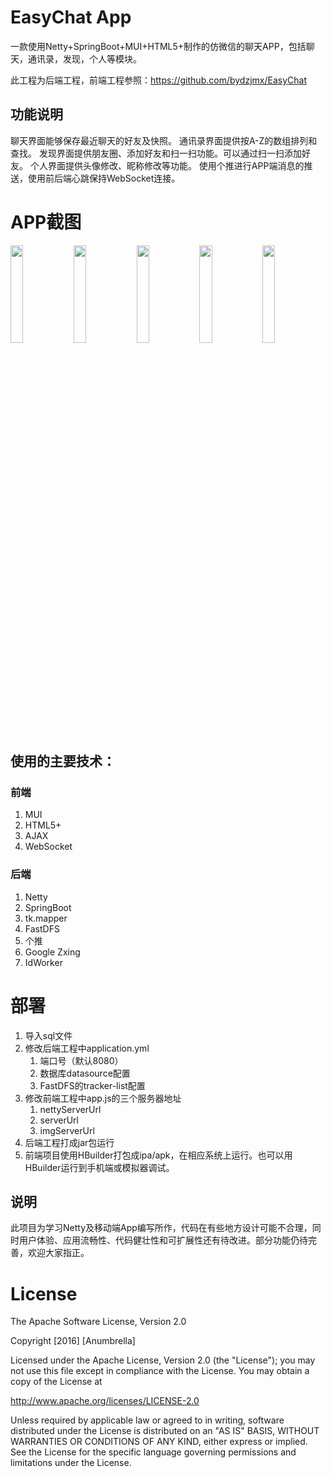 # EasyChat App

一款使用Netty+SpringBoot+MUI+HTML5+制作的仿微信的聊天APP，包括聊天，通讯录，发现，个人等模块。

此工程为后端工程，前端工程参照：https://github.com/bydzjmx/EasyChat

## 功能说明

聊天界面能够保存最近聊天的好友及快照。
通讯录界面提供按A-Z的数组排列和查找。
发现界面提供朋友圈、添加好友和扫一扫功能。可以通过扫一扫添加好友。
个人界面提供头像修改、昵称修改等功能。
使用个推进行APP端消息的推送，使用前后端心跳保持WebSocket连接。

# APP截图
<img src="https://github.com/bydzjmx/EasyChat-Netty/blob/master/images/screenshots/login.jpg" width="20%" height="20%"><img src="https://github.com/bydzjmx/EasyChat-Netty/blob/master/images/screenshots/chatList.jpg" width="20%" height="20%"><img src="https://github.com/bydzjmx/EasyChat-Netty/blob/master/images/screenshots/contact.jpg" width="20%" height="20%"><img src="https://github.com/bydzjmx/EasyChat-Netty/blob/master/images/screenshots/discovery.jpg" width="20%" height="20%"><img src="https://github.com/bydzjmx/EasyChat-Netty/blob/master/images/screenshots/userInfo.jpg" width="20%" height="20%">

## 使用的主要技术：

### 前端

1. MUI
2. HTML5+
3. AJAX
4. WebSocket

### 后端

1. Netty
2. SpringBoot
3. tk.mapper
4. FastDFS
5. 个推
6. Google Zxing
7. IdWorker

# 部署

1. 导入sql文件
2. 修改后端工程中application.yml
   1. 端口号（默认8080）
   2. 数据库datasource配置
   3. FastDFS的tracker-list配置
3. 修改前端工程中app.js的三个服务器地址
   1. nettyServerUrl
   2. serverUrl
   3. imgServerUrl
4. 后端工程打成jar包运行
5. 前端项目使用HBuilder打包成ipa/apk，在相应系统上运行。也可以用HBuilder运行到手机端或模拟器调试。

## 说明

此项目为学习Netty及移动端App编写所作，代码在有些地方设计可能不合理，同时用户体验、应用流畅性、代码健壮性和可扩展性还有待改进。部分功能仍待完善，欢迎大家指正。

# License

The Apache Software License, Version 2.0

Copyright [2016] [Anumbrella]

Licensed under the Apache License, Version 2.0 (the "License"); you may not use this file except in compliance with the License. You may obtain a copy of the License at

http://www.apache.org/licenses/LICENSE-2.0

Unless required by applicable law or agreed to in writing, software distributed under the License is distributed on an "AS IS" BASIS, WITHOUT WARRANTIES OR CONDITIONS OF ANY KIND, either express or implied. See the License for the specific language governing permissions and limitations under the License.
